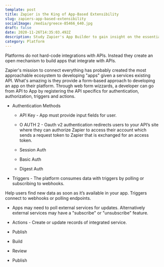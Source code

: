 ```yaml
---
template: post
title: Zapier is the King of App-Based Extensibility
slug: zapiers-app-based-extensibility
socialImage: /media/greece-85466_640.jpg
draft: false
date: 2020-11-26T14:35:03.492Z
description: Study Zapier's App Builder to gain insight on the essential components required to go from API to App.
category: Platform
---
```


Platforms do not hard-code integrations with APIs.  Instead they create an open mechanism to build apps that integrate with APIs.

Zapier's mission to connect everything has probably created the most approachable ecosystem to developing "apps" given a services existing API.  What's amazing is they provide a form-based approach to developing an app on their platform.  Through web form wizzards, a developer can go from API to App by registering the API specifics for authentication, authorization, triggers and actions.

* Authentication Methods

  * API Key - App must provide input fields for user.

  * O AUTH 2 - Oauth v2 authentication redirects users to your API’s site where they can authorize Zapier to access their account which sends a request token to Zapier that is exchanged for an access token.

  * Session Auth

  * Basic Auth

  * Digest Auth

* Triggers - The platform consumes data with triggers by polling or subscribing to webhooks.

Help users find new data as soon as it’s available in your app. Triggers connect to webhooks or polling endpoints.

 * Apps may need to poll external services for updates.  Alternatively external services may have a "subscribe" or "unsubscribe" feature.

* Actions - Create or update records of integrated service.

* Publish

 * Build

 * Review

 * Publish
  
